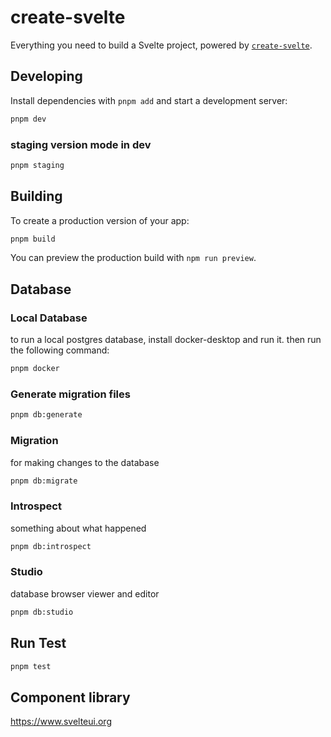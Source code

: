 # create-svelte

Everything you need to build a Svelte project, powered by [`create-svelte`](https://github.com/sveltejs/kit/tree/master/packages/create-svelte).

## Developing

Install dependencies with `pnpm add` and start a development server:

```bash
pnpm dev
```

### staging version mode in dev

```bash
pnpm staging
```

## Building

To create a production version of your app:

```bash
pnpm build
```

You can preview the production build with `npm run preview`.

## Database

### Local Database

to run a local postgres database, install docker-desktop and run it. then run the following command:

```bash
pnpm docker
```

### Generate migration files

```bash
pnpm db:generate
```

### Migration

for making changes to the database

```bash
pnpm db:migrate
```

### Introspect

something about what happened

```bash
pnpm db:introspect
```

### Studio

database browser viewer and editor

```bash
pnpm db:studio
```

## Run Test

```bash
pnpm test
```

## Component library

https://www.svelteui.org
